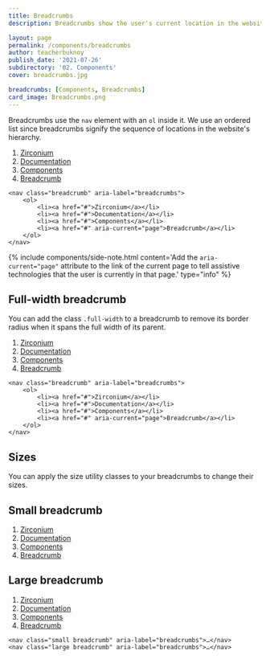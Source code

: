```yaml
---
title: Breadcrumbs
description: Breadcrumbs show the user's current location in the website's hierarchy.

layout: page
permalink: /components/breadcrumbs
author: teacherbuknoy
publish_date: '2021-07-26'
subdirectory: '02. Components'
cover: breadcrumbs.jpg

breadcrumbs: [Components, Breadcrumbs]
card_image: Breadcrumbs.png
---
```


Breadcrumbs use the `nav` element with an `ol` inside it. We use an ordered list since breadcrumbs signify the sequence of locations in the website's hierarchy.

<nav class="breadcrumb" aria-label="breadcrumbs">
<ol>
    <li><a href="#">Zirconium</a></li>
    <li><a href="#">Documentation</a></li>
    <li><a href="#">Components</a></li>
    <li><a href="#" aria-current="page">Breadcrumb</a></li>
</ol>
</nav>
<pre class="code-snippet" data-prog-lang="html"><code data-language="html">&lt;nav class="breadcrumb" aria-label="breadcrumbs">
    &lt;ol>
        &lt;li>&lt;a href="#">Zirconium&lt;/a>&lt;/li>
        &lt;li>&lt;a href="#">Documentation&lt;/a>&lt;/li>
        &lt;li>&lt;a href="#">Components&lt;/a>&lt;/li>
        &lt;li>&lt;a href="#" aria-current="page">Breadcrumb&lt;/a>&lt;/li>
    &lt;/ol>
&lt;/nav></code></pre>

{% include components/side-note.html
    content='Add the <code>aria-current="page"</code> attribute to the link of the current page to tell assistive technologies that the user is currently in that page.'
    type="info"
%}

<h2 class="weight-light h3">Full-width breadcrumb</h2>

You can add the class `.full-width` to a breadcrumb to remove its border radius when it spans the full width of its parent.

<nav class="full-width breadcrumb" aria-label="breadcrumbs">
<ol>
    <li><a href="#">Zirconium</a></li>
    <li><a href="#">Documentation</a></li>
    <li><a href="#">Components</a></li>
    <li><a href="#" aria-current="page">Breadcrumb</a></li>
</ol>
</nav>
<pre class="code-snippet" data-prog-lang="html"><code data-language="html">&lt;nav class="breadcrumb" aria-label="breadcrumbs">
    &lt;ol>
        &lt;li>&lt;a href="#">Zirconium&lt;/a>&lt;/li>
        &lt;li>&lt;a href="#">Documentation&lt;/a>&lt;/li>
        &lt;li>&lt;a href="#">Components&lt;/a>&lt;/li>
        &lt;li>&lt;a href="#" aria-current="page">Breadcrumb&lt;/a>&lt;/li>
    &lt;/ol>
&lt;/nav></code></pre>

<h2 class="weight-light h3">Sizes</h2>
You can apply the size utility classes to your breadcrumbs to change their sizes.

<div class="page" aria-hidden="true">
    <h2 class="weight-light h4">Small breadcrumb</h2>
    <nav class="small breadcrumb" aria-label="breadcrumbs">
        <ol>
            <li><a href="#">Zirconium</a></li>
            <li><a href="#">Documentation</a></li>
            <li><a href="#">Components</a></li>
            <li><a href="#" aria-current="page">Breadcrumb</a></li>
        </ol>
    </nav>
    <h2 class="weight-light h4">Large breadcrumb</h2>
    <nav class="large breadcrumb" aria-label="breadcrumbs">
        <ol>
            <li><a href="#">Zirconium</a></li>
            <li><a href="#">Documentation</a></li>
            <li><a href="#">Components</a></li>
            <li><a href="#" aria-current="page">Breadcrumb</a></li>
        </ol>
    </nav>
</div>
<pre class="code-snippet" data-prog-lang="html"><code data-language="html">&lt;nav class="small breadcrumb" aria-label="breadcrumbs">&hellip;&lt;/nav>
&lt;nav class="large breadcrumb" aria-label="breadcrumbs">&hellip;&lt;/nav></code></pre>